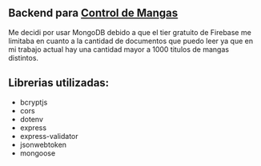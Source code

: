 ## Backend para [Control de Mangas](https://github.com/lucasmoauro/listado-mangas)

Me decidi por usar MongoDB debido a que el tier gratuito de Firebase me limitaba en cuanto a la cantidad de documentos que puedo leer ya que en mi trabajo actual hay una cantidad mayor a 1000 titulos de mangas distintos.

## Librerias utilizadas:
* bcryptjs
* cors
* dotenv
* express
* express-validator
* jsonwebtoken
* mongoose


